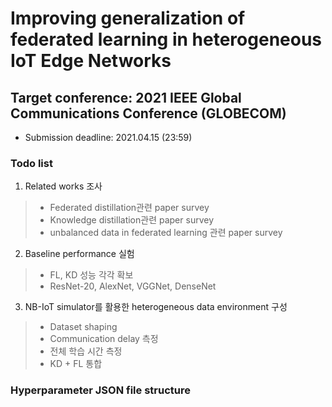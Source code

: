 Improving generalization of federated learning in heterogeneous IoT Edge Networks
=
## Target conference: 2021 IEEE Global Communications Conference (GLOBECOM)
* Submission deadline: 2021.04.15 (23:59)

### Todo list
1. Related works 조사
> * Federated distillation관련 paper survey
> * Knowledge distillation관련 paper survey
> * unbalanced data in federated learning 관련 paper survey
2. Baseline performance 실험
> * FL, KD 성능 각각 확보
> * ResNet-20, AlexNet, VGGNet, DenseNet
3. NB-IoT simulator를 활용한 heterogeneous data environment 구성
> * Dataset shaping
> * Communication delay 측정
> * 전체 학습 시간 측정
> * KD + FL 통합

### Hyperparameter JSON file structure
